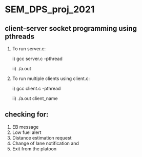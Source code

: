 # SEM_DPS_proj_2021

## client-server socket programming using pthreads

1. To run server.c:

    i) gcc server.c -pthread

    ii) ./a.out

2. To run multiple clients using client.c:

    i) gcc client.c -pthread
    
    ii) ./a.out client_name
    
## checking for:

1. EB message
2. Low fuel alert
3. Distance estimation request
4. Change of lane notification and
5. Exit from the platoon

